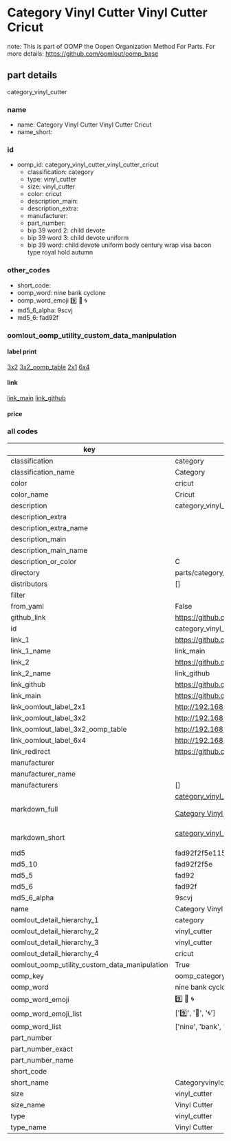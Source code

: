 # Category Vinyl Cutter Vinyl Cutter Cricut  

note: This is part of OOMP the Oopen Organization Method For Parts. For more details: https://github.com/oomlout/oomp_base

##  part details
  



category_vinyl_cutter



### name
* name: Category Vinyl Cutter Vinyl Cutter Cricut
* name_short: 
### id
* oomp_id: category_vinyl_cutter_vinyl_cutter_cricut
  * classification: category
  * type: vinyl_cutter
  * size: vinyl_cutter
  * color: cricut
  * description_main: 
  * description_extra: 
  * manufacturer: 
  * part_number: 
  * bip 39 word 2: child devote
  * bip 39 word 3: child devote uniform
  * bip 39 word: child devote uniform body century wrap visa bacon type royal hold autumn

### other_codes
* short_code: 
* oomp_word: nine bank cyclone
* oomp_word_emoji :nine: :bank: :cyclone:
* md5_6_alpha: 9scvj
* md5_6: fad92f






### oomlout_oomp_utility_custom_data_manipulation
#### label print
[3x2](http://192.168.1.245:1112/?label=oomp%209scvj)
[3x2_oomp_table](http://192.168.1.108:1112/?label=oomp%209scvj)
[2x1](http://192.168.1.242:1112/?label=oomp%209scvj)
[6x4](http://192.168.1.55:1112/?label=oomp%209scvj)    

#### link

[link_main](https://github.com/oomlout/oomlout_oomp_version_1_messy/tree/main/parts/category_vinyl_cutter_vinyl_cutter_cricut) [link_github](https://github.com/oomlout/oomlout_oomp_version_1_messy/tree/main/parts/category_vinyl_cutter_vinyl_cutter_cricut)                             

#### price







### all codes 
| key | value |  
| --- | --- |  
| classification | category |  
| classification_name | Category |  
| color | cricut |  
| color_name | Cricut |  
| description | category_vinyl_cutter |  
| description_extra |  |  
| description_extra_name |  |  
| description_main |  |  
| description_main_name |  |  
| description_or_color | C  |  
| directory | parts/category_vinyl_cutter_vinyl_cutter_cricut |  
| distributors | [] |  
| filter |  |  
| from_yaml | False |  
| github_link | https://github.com/oomlout/oomlout_oomp_part_src/tree/main/parts/category_vinyl_cutter_vinyl_cutter_cricut |  
| id | category_vinyl_cutter_vinyl_cutter_cricut |  
| link_1 | https://github.com/oomlout/oomlout_oomp_version_1_messy/tree/main/parts/category_vinyl_cutter_vinyl_cutter_cricut |  
| link_1_name | link_main |  
| link_2 | https://github.com/oomlout/oomlout_oomp_version_1_messy/tree/main/parts/category_vinyl_cutter_vinyl_cutter_cricut |  
| link_2_name | link_github |  
| link_github | https://github.com/oomlout/oomlout_oomp_version_1_messy/tree/main/parts/category_vinyl_cutter_vinyl_cutter_cricut |  
| link_main | https://github.com/oomlout/oomlout_oomp_version_1_messy/tree/main/parts/category_vinyl_cutter_vinyl_cutter_cricut |  
| link_oomlout_label_2x1 | http://192.168.1.242:1112/?label=oomp%209scvj |  
| link_oomlout_label_3x2 | http://192.168.1.245:1112/?label=oomp%209scvj |  
| link_oomlout_label_3x2_oomp_table | http://192.168.1.108:1112/?label=oomp%209scvj |  
| link_oomlout_label_6x4 | http://192.168.1.55:1112/?label=oomp%209scvj |  
| link_redirect | https://github.com/oomlout/oomlout_oomp_version_1_messy/tree/main/parts/category_vinyl_cutter_vinyl_cutter_cricut |  
| manufacturer |  |  
| manufacturer_name |  |  
| manufacturers | [] |  
| markdown_full | [category_vinyl_cutter_vinyl_cutter_cricut](none)<br>[](none)<br>[Category Vinyl Cutter Vinyl Cutter Cricut](none)<br><br> |  
| markdown_short | [category_vinyl_cutter_vinyl_cutter_cricut](none)<br><br> |  
| md5 | fad92f2f5e115e97f812b18fdacf313f |  
| md5_10 | fad92f2f5e |  
| md5_5 | fad92 |  
| md5_6 | fad92f |  
| md5_6_alpha | 9scvj |  
| name | Category Vinyl Cutter Vinyl Cutter Cricut |  
| oomlout_detail_hierarchy_1 | category |  
| oomlout_detail_hierarchy_2 | vinyl_cutter |  
| oomlout_detail_hierarchy_3 | vinyl_cutter |  
| oomlout_detail_hierarchy_4 | cricut |  
| oomlout_oomp_utility_custom_data_manipulation | True |  
| oomp_key | oomp_category_vinyl_cutter_vinyl_cutter_cricut |  
| oomp_word | nine bank cyclone |  
| oomp_word_emoji | :nine: :bank: :cyclone: |  
| oomp_word_emoji_list | [':nine:', ':bank:', ':cyclone:'] |  
| oomp_word_list | ['nine', 'bank', 'cyclone'] |  
| part_number |  |  
| part_number_exact |  |  
| part_number_name |  |  
| short_code |  |  
| short_name | Categoryvinylcutter |  
| size | vinyl_cutter |  
| size_name | Vinyl Cutter |  
| type | vinyl_cutter |  
| type_name | Vinyl Cutter |  
